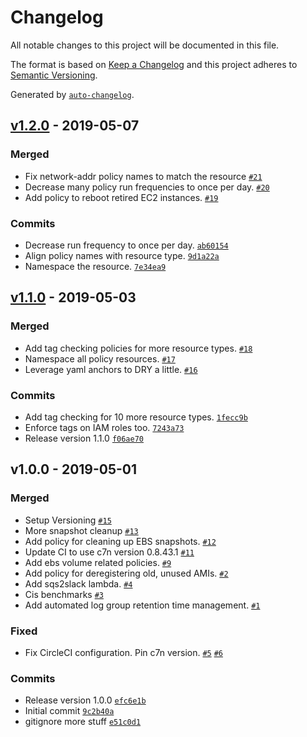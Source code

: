 # Changelog

All notable changes to this project will be documented in this file.

The format is based on [Keep a Changelog](http://keepachangelog.com/en/1.0.0/)
and this project adheres to [Semantic Versioning](http://semver.org/spec/v2.0.0.html).

Generated by [`auto-changelog`](https://github.com/CookPete/auto-changelog).

## [v1.2.0](https://github.com/jimrazmus/c7n-policies/compare/v1.1.0...v1.2.0) - 2019-05-07

### Merged

- Fix network-addr policy names to match the resource [`#21`](https://github.com/jimrazmus/c7n-policies/pull/21)
- Decrease many policy run frequencies to once per day. [`#20`](https://github.com/jimrazmus/c7n-policies/pull/20)
- Add policy to reboot retired EC2 instances. [`#19`](https://github.com/jimrazmus/c7n-policies/pull/19)

### Commits

- Decrease run frequency to once per day. [`ab60154`](https://github.com/jimrazmus/c7n-policies/commit/ab60154e21b3ae57ca31ac536ccb14dcd0a454cd)
- Align policy names with resource type. [`9d1a22a`](https://github.com/jimrazmus/c7n-policies/commit/9d1a22abb6f8e576e20290a1f9b46b1c12294141)
- Namespace the resource. [`7e34ea9`](https://github.com/jimrazmus/c7n-policies/commit/7e34ea9a76d0dc896d7782bd5bb44c719db376ad)

## [v1.1.0](https://github.com/jimrazmus/c7n-policies/compare/v1.0.0...v1.1.0) - 2019-05-03

### Merged

- Add tag checking policies for more resource types. [`#18`](https://github.com/jimrazmus/c7n-policies/pull/18)
- Namespace all policy resources. [`#17`](https://github.com/jimrazmus/c7n-policies/pull/17)
- Leverage yaml anchors to DRY a little. [`#16`](https://github.com/jimrazmus/c7n-policies/pull/16)

### Commits

- Add tag checking for 10 more resource types. [`1fecc9b`](https://github.com/jimrazmus/c7n-policies/commit/1fecc9bc0db852edfbbb1a56792288cc2e1d2118)
- Enforce tags on IAM roles too. [`7243a73`](https://github.com/jimrazmus/c7n-policies/commit/7243a7367e51def96c56939add5cf0f9c7c1fa33)
- Release version 1.1.0 [`f06ae70`](https://github.com/jimrazmus/c7n-policies/commit/f06ae70dec805dc06f0c9f1f5184ea390d5a2829)

## v1.0.0 - 2019-05-01

### Merged

- Setup Versioning [`#15`](https://github.com/jimrazmus/c7n-policies/pull/15)
- More snapshot cleanup [`#13`](https://github.com/jimrazmus/c7n-policies/pull/13)
- Add policy for cleaning up EBS snapshots. [`#12`](https://github.com/jimrazmus/c7n-policies/pull/12)
- Update CI to use c7n version 0.8.43.1 [`#11`](https://github.com/jimrazmus/c7n-policies/pull/11)
- Add ebs volume related policies. [`#9`](https://github.com/jimrazmus/c7n-policies/pull/9)
- Add policy for deregistering old, unused AMIs. [`#2`](https://github.com/jimrazmus/c7n-policies/pull/2)
- Add sqs2slack lambda. [`#4`](https://github.com/jimrazmus/c7n-policies/pull/4)
- Cis benchmarks [`#3`](https://github.com/jimrazmus/c7n-policies/pull/3)
- Add automated log group retention time management. [`#1`](https://github.com/jimrazmus/c7n-policies/pull/1)

### Fixed

- Fix CircleCI configuration. Pin c7n version. [`#5`](https://github.com/jimrazmus/c7n-policies/issues/5) [`#6`](https://github.com/jimrazmus/c7n-policies/issues/6)

### Commits

- Release version 1.0.0 [`efc6e1b`](https://github.com/jimrazmus/c7n-policies/commit/efc6e1bf1d31a5f5049005c0d772a25759c1b1f9)
- Initial commit [`9c2b40a`](https://github.com/jimrazmus/c7n-policies/commit/9c2b40a36e014b4ceedc62f2b257a49e20ade06a)
- gitignore more stuff [`e51c0d1`](https://github.com/jimrazmus/c7n-policies/commit/e51c0d1ed9e6695811db550a94c98245a7a3fa4c)
